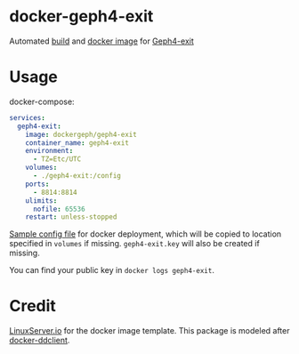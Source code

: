 # docker-geph4-exit
Automated [build](https://github.com/docker-geph/geph4-exit/releases) and [docker image](https://hub.docker.com/repository/docker/dockergeph/geph4-exit) for [Geph4-exit](https://github.com/geph-official/geph4-exit)

# Usage
docker-compose:
```yml
services:
  geph4-exit:
    image: dockergeph/geph4-exit
    container_name: geph4-exit
    environment:
      - TZ=Etc/UTC
    volumes:
      - ./geph4-exit:/config
    ports:
      - 8814:8814
    ulimits:
      nofile: 65536
    restart: unless-stopped
```

[Sample config file](https://github.com/docker-geph/geph4-exit/blob/main/root/default/geph4-exit.toml) for docker deployment, which will be copied to location specified in `volumes` if missing. `geph4-exit.key` will also be created if missing.

You can find your public key in `docker logs geph4-exit`.

# Credit
[LinuxServer.io](https://github.com/linuxserver) for the docker image template. This package is modeled after [docker-ddclient](https://github.com/linuxserver/docker-ddclient).

